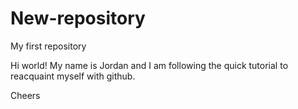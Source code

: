 # New-repository
My first repository

Hi world!
My name is Jordan and I am following the quick tutorial to reacquaint myself with github.

Cheers
